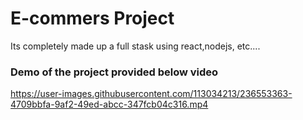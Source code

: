 # E-commers Project
 Its completely made up a full stask using react,nodejs, etc....
 
 ### Demo of the  project provided below video
 
https://user-images.githubusercontent.com/113034213/236553363-4709bbfa-9af2-49ed-abcc-347fcb04c316.mp4
